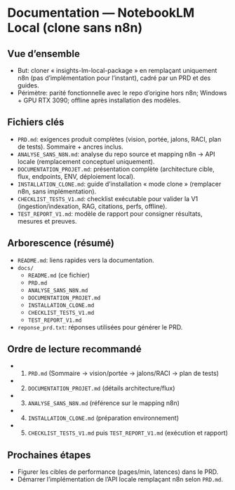 # Documentation — NotebookLM Local (clone sans n8n)

## Vue d’ensemble
- But: cloner « insights-lm-local-package » en remplaçant uniquement n8n (pas d’implémentation pour l’instant), cadré par un PRD et des guides.
- Périmètre: parité fonctionnelle avec le repo d’origine hors n8n; Windows + GPU RTX 3090; offline après installation des modèles.

## Fichiers clés
- `PRD.md`: exigences produit complètes (vision, portée, jalons, RACI, plan de tests). Sommaire + ancres inclus.
- `ANALYSE_SANS_N8N.md`: analyse du repo source et mapping n8n → API locale (remplacement conceptuel uniquement).
- `DOCUMENTATION_PROJET.md`: présentation complète (architecture cible, flux, endpoints, ENV, déploiement local).
- `INSTALLATION_CLONE.md`: guide d’installation « mode clone » (remplacer n8n, sans implémentation).
- `CHECKLIST_TESTS_V1.md`: checklist exécutable pour valider la V1 (ingestion/indexation, RAG, citations, perfs, offline).
- `TEST_REPORT_V1.md`: modèle de rapport pour consigner résultats, mesures et preuves.

## Arborescence (résumé)
- `README.md`: liens rapides vers la documentation.
- `docs/`
  - `README.md` (ce fichier)
  - `PRD.md`
  - `ANALYSE_SANS_N8N.md`
  - `DOCUMENTATION_PROJET.md`
  - `INSTALLATION_CLONE.md`
  - `CHECKLIST_TESTS_V1.md`
  - `TEST_REPORT_V1.md`
- `reponse_prd.txt`: réponses utilisées pour générer le PRD.

## Ordre de lecture recommandé
- 1) `PRD.md` (Sommaire → vision/portée → jalons/RACI → plan de tests)
- 2) `DOCUMENTATION_PROJET.md` (détails architecture/flux)
- 3) `ANALYSE_SANS_N8N.md` (référence sur le mapping n8n)
- 4) `INSTALLATION_CLONE.md` (préparation environnement)
- 5) `CHECKLIST_TESTS_V1.md` puis `TEST_REPORT_V1.md` (exécution et rapport)

## Prochaines étapes
- Figurer les cibles de performance (pages/min, latences) dans le PRD.
- Démarrer l’implémentation de l’API locale remplaçant n8n selon `PRD.md`.
